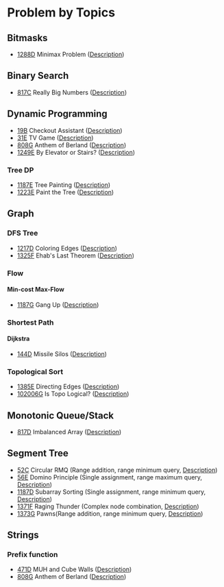 # Problem by Topics

## Bitmasks

- [1288D](1288/d/d.cc) Minimax Problem ([Description](https://codeforces.com/problemset/problem/1288/D))

## Binary Search

- [817C](817/c/c.py) Really Big Numbers ([Description](https://codeforces.com/problemset/problem/817/C))

## Dynamic Programming

- [19B](19/b/b.kt) Checkout Assistant ([Description](https://codeforces.com/problemset/problem/19/B))
- [31E](31/e/e.py) TV Game ([Description](https://codeforces.com/problemset/problem/31/E))
- [808G](808/g/g.cc) Anthem of Berland ([Description](https://codeforces.com/problemset/problem/808/G)) 
- [1249E](1249/e/e.cc) By Elevator or Stairs? ([Description](https://codeforces.com/problemset/problem/1249/E))

### Tree DP

- [1187E](1187/e/e.cc) Tree Painting ([Description](https://codeforces.com/contest/1187/problem/E))
- [1223E](1223/e/e.cc) Paint the Tree ([Description](https://codeforces.com/problemset/problem/1223/E))

## Graph

### DFS Tree

- [1217D](1217/d/d.py) Coloring Edges ([Description](https://codeforces.com/problemset/problem/1217/D))
- [1325F](1325/f/f.cc) Ehab's Last Theorem ([Description](https://codeforces.com/problemset/problem/1325/F))

### Flow

#### Min-cost Max-Flow

- [1187G](1187/g/g.cc) Gang Up ([Description](https://codeforces.com/problemset/problem/1187/G))

### Shortest Path

#### Dijkstra

- [144D](144/d/d.kt) Missile Silos ([Description](https://codeforces.com/problemset/problem/144/D))

### Topological Sort

- [1385E](1385/e/e.cc) Directing Edges ([Description](https://codeforces.com/contest/1385/problem/E))
- [102006G](gym/102006/g/g.cc) Is Topo Logical? ([Description](https://codeforces.com/gym/102006/problem/G))

## Monotonic Queue/Stack

- [817D](817/d/d.cc) Imbalanced Array ([Description](https://codeforces.com/problemset/problem/817/D))

## Segment Tree

- [52C](52/c/c.cc) Circular RMQ (Range addition, range minimum query, [Description](https://codeforces.com/contest/52/problem/C))
- [56E](56/e/e.cc) Domino Principle (Single assignment, range maximum query, [Description](https://codeforces.com/contest/56/problem/E))
- [1187D](1187/d/d.cc) Subarray Sorting (Single assignment, range minimum query, [Description](https://codeforces.com/contest/1187/problem/D))
- [1371F](1371/f/f.cc) Raging Thunder (Complex node combination, [Description](https://codeforces.com/contest/1371/problem/F))
- [1373G](1373/g/g.cc) Pawns(Range addition, range minimum query, [Description](https://codeforces.com/contest/1373/problem/G))

## Strings

### Prefix function

- [471D](471/d/d.py) MUH and Cube Walls ([Description](https://codeforces.com/problemset/problem/471/D))
- [808G](808/g/g.cc) Anthem of Berland ([Description](https://codeforces.com/problemset/problem/808/G))
